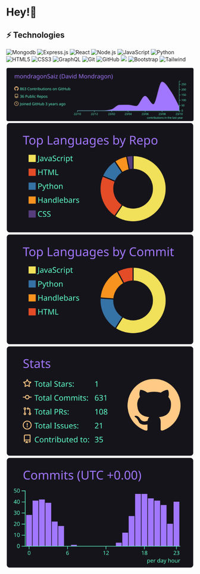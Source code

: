 # Hey!👋 
## ⚡ Technologies
![Mongodb](https://img.shields.io/badge/-MongoDB-black?style=flat-square&logo=Mongodb)
![Express.js](https://img.shields.io/badge/-Express.js-black?style=flat-square&logo=Express)
![React](https://img.shields.io/badge/-React-black?style=flat-square&logo=react)
![Node.js](https://img.shields.io/badge/-Node.js-black?style=flat-square&logo=Node.js)
![JavaScript](https://img.shields.io/badge/-JavaScript-yellow?style=flat-square&logo=javascript)
![Python](https://img.shields.io/badge/-Python-purple?style=flat-square&logo=Django)
![HTML5](https://img.shields.io/badge/-HTML5-E34F26?style=flat-square&logo=html5&logoColor=white)
![CSS3](https://img.shields.io/badge/-CSS3-1572B6?style=flat-square&logo=css3)
![GraphQL](https://img.shields.io/badge/-GraphQL-darkred?style=flat-square&logo=graphQL)
![Git](https://img.shields.io/badge/-Git-black?style=flat-square&logo=git)
![GitHub](https://img.shields.io/badge/-GitHub-181717?style=flat-square&logo=github)
<img src="https://img.shields.io/badge/-Apollo_server-purple"><img>
![Bootstrap](https://img.shields.io/badge/-Bootstrap-563D7C?style=flat-square&logo=bootstrap)
![Tailwind](https://img.shields.io/badge/-Tailwind-darkblue?style=flat-square&logo=Tailwindcss)



[![](https://raw.githubusercontent.com/mondragonSaiz/mondragonSaiz/master/profile-summary-card-output/aura/0-profile-details.svg)](https://github.com/vn7n24fzkq/github-profile-summary-cards)
[![](https://raw.githubusercontent.com/mondragonSaiz/mondragonSaiz/master/profile-summary-card-output/aura/1-repos-per-language.svg)](https://github.com/vn7n24fzkq/github-profile-summary-cards) [![](https://raw.githubusercontent.com/mondragonSaiz/mondragonSaiz/master/profile-summary-card-output/aura/2-most-commit-language.svg)](https://github.com/vn7n24fzkq/github-profile-summary-cards)
[![](https://raw.githubusercontent.com/mondragonSaiz/mondragonSaiz/master/profile-summary-card-output/aura/3-stats.svg)](https://github.com/vn7n24fzkq/github-profile-summary-cards) [![](https://raw.githubusercontent.com/mondragonSaiz/mondragonSaiz/master/profile-summary-card-output/aura/4-productive-time.svg)](https://github.com/vn7n24fzkq/github-profile-summary-cards)

